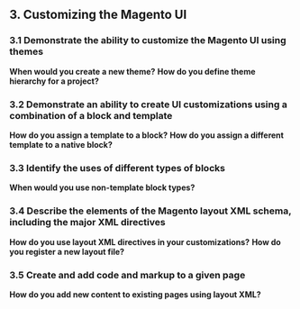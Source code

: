 ## 3. Customizing the Magento UI 

### 3.1 Demonstrate the ability to customize the Magento UI using themes

**When would you create a new theme?**
**How do you define theme hierarchy for a project?**


### 3.2 Demonstrate an ability to create UI customizations using a combination of a block and template 

**How do you assign a template to a block?**
**How do you assign a different template to a native block?**

### 3.3 Identify the uses of different types of blocks 
**When would you use non-template block types?**

### 3.4 Describe the elements of the Magento layout XML schema, including the major XML directives 
**How do you use layout XML directives in your customizations?**
**How do you register a new layout file?**

### 3.5 Create and add code and markup to a given page 
**How do you add new content to existing pages using layout XML?**
